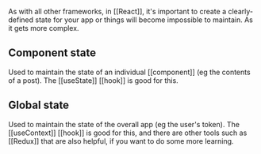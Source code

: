 As with all other frameworks, in [[React]], it's important to create a clearly-defined state for your app or things will become impossible to maintain. As it gets more complex.

## Component state
Used to maintain the state of an individual [[component]] (eg the contents of a post). The [[useState]] [[hook]] is good for this.

## Global state
Used to maintain the state of the overall app (eg the user's token). The [[useContext]] [[hook]] is good for this, and there are other tools such as [[Redux]] that are also helpful, if you want to do some more learning.
